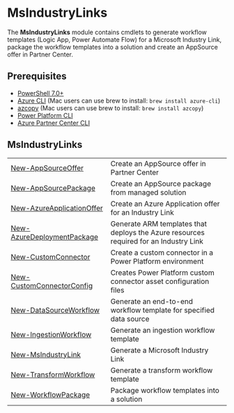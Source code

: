# MsIndustryLinks

The **MsIndustryLinks** module contains cmdlets to generate workflow templates (Logic App, Power Automate Flow) for a Microsoft Industry Link, package the workflow templates into a solution and create an AppSource offer in Partner Center.

## Prerequisites

- [PowerShell 7.0+](https://learn.microsoft.com/en-us/powershell/scripting/install/installing-powershell?view=powershell-7.3)
- [Azure CLI](https://learn.microsoft.com/en-us/cli/azure/install-azure-cli) (Mac users can use brew to install: `brew install azure-cli`)
- [azcopy](https://learn.microsoft.com/en-us/azure/storage/common/storage-use-azcopy-v10) (Mac users can use brew to install: `brew install azcopy`)
- [Power Platform CLI](https://learn.microsoft.com/en-us/power-platform/developer/cli/introduction#install-microsoft-power-platform-cli)
- [Azure Partner Center CLI](https://github.com/microsoft/az-partner-center-cli)

## MsIndustryLinks

|                                                                                    |                                                                                       |
| ---------------------------------------------------------------------------------- | ------------------------------------------------------------------------------------- |
| [New-AppSourceOffer](publish/appsource/New-AppSourceOffer.md)                      | Create an AppSource offer in Partner Center                                           |
| [New-AppSourcePackage](publish/appsource/New-AppSourcePackage.md)                  | Create an AppSource package from managed solution                                     |
| [New-AzureApplicationOffer](publish/application/New-AzureApplicationOffer.md)      | Create an Azure Application offer for an Industry Link                                |
| [New-AzureDeploymentPackage](azureDeploymentPackage/New-AzureDeploymentPackage.md) | Generate ARM templates that deploys the Azure resources required for an Industry Link |
| [New-CustomConnector](customConnector/New-CustomConnector.md)                      | Create a custom connector in a Power Platform environment                             |
| [New-CustomConnectorConfig](customConnector/New-CustomConnectorConfig.md)          | Creates Power Platform custom connector asset configuration files                     |
| [New-DataSourceWorkflow](templates/data_source/New-DataSourceWorkflow.md)          | Generate an end-to-end workflow template for specified data source                    |
| [New-IngestionWorkflow](templates/ingest/New-IngestionWorkflow.md)                 | Generate an ingestion workflow template                                               |
| [New-MsIndustryLink](templates/New-MsIndustryLink.md)                              | Generate a Microsoft Industry Link                                                    |
| [New-TransformWorkflow](templates/data_transform/New-TransformWorkflow.md)         | Generate a transform workflow template                                                |
| [New-WorkflowPackage](templates/package/New-WorkflowPackage.md)                    | Package workflow templates into a solution                                            |
